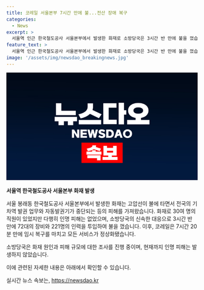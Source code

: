 ```yaml
---
title: 코레일 서울본부 7시간 만에 불...전산 장애 복구
categories:
  - News
excerpt: >
  서울역 인근 한국철도공사 서울본부에서 발생한 화재로 소방당국은 3시간 반 만에 불을 껐습니다. 건물 내 직원들은 안전 대피했고, 인명 피해는 없었으며, 전국 기차역의 일부 업무가 잠시 중단됐으나 코레일은 오후 5시쯤 모든 서비스를 복구했습니다. 현재 소방 당국은 화재 원인과 피해 규모를 조사 중이며, 자세한 내용은 YTN을 통해 확인할 수 있습니다.
feature_text: >
  서울역 인근 한국철도공사 서울본부에서 발생한 화재로 소방당국은 3시간 반 만에 불을 껐습니다. 건물 내 직원들은 안전 대피했고, 인명 피해는 없었으며, 전국 기차역의 일부 업무가 잠시 중단됐으나 코레일은 오후 5시쯤 모든 서비스를 복구했습니다. 현재 소방 당국은 화재 원인과 피해 규모를 조사 중이며, 자세한 내용은 YTN을 통해 확인할 수 있습니다.
image: '/assets/img/newsdao_breakingnews.jpg'
---
```


<p><img src="/assets/img/newsdao_breakingnews.jpg" alt="bookingtag 속보" /></p>

<p><strong>서울역 한국철도공사 서울본부 화재 발생</strong></p>

<p>서울 봉래동 한국철도공사 서울본부에서 발생한 화재는 고압선이 불에 타면서 전국의 기차역 발권 업무와 자동발권기가 중단되는 등의 피해를 가져왔습니다. 화재로 30여 명의 직원이 있었지만 다행히 인명 피해는 없었으며, 소방당국의 신속한 대응으로 3시간 반 만에 72대의 장비와 221명의 인력을 투입하여 불을 껐습니다. 이후, 코레일은 7시간 20분 만에 임시 복구를 마치고 모든 서비스가 정상화됐습니다. </p>

<p>소방당국은 화재 원인과 피해 규모에 대한 조사를 진행 중이며, 현재까지 인명 피해는 발생하지 않았습니다.</p>

<p>이에 관련된 자세한 내용은 아래에서 확인할 수 있습니다.</p>
실시간 뉴스 속보는, <a href="https://newsdao.kr" rel="dofollow">https://newsdao.kr</a>


